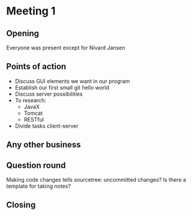 # Meeting 1

## Opening
Everyone was present except for Nivard Jansen

## Points of action
 - Discuss GUI elements we want in our program
 - Establish our first small git hello world
 - Discuss server possibilities
 - To research:
	- JavaX
	- Tomcat
	- RESTful
 - Divide tasks client-server

## Any other business

## Question round
Making code changes tells sourcetree: uncommitted changes?
Is there a template for taking notes?

## Closing
